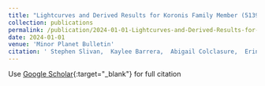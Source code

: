 ```yaml
---
title: "Lightcurves and Derived Results for Koronis Family Member (5139) Rumoi Including a Discussion of Measurements for Epochs Analysis"
collection: publications
permalink: /publication/2024-01-01-Lightcurves-and-Derived-Results-for-Koronis-Family-Member-5139-Rumoi-Including-a-Discussion-of-Measurements-for-Epochs-Analysis
date: 2024-01-01
venue: 'Minor Planet Bulletin'
citation: ' Stephen Slivan,  Kaylee Barrera,  Abigail Colclasure,  Erin Cusson,  Skylar Larsen,  Claire McLellan-Cassivi,  Summer Moulder,  Prajna Nair,  Paola Namphy,  Orisvaldo Neto,   others, &quot;Lightcurves and Derived Results for Koronis Family Member (5139) Rumoi Including a Discussion of Measurements for Epochs Analysis.&quot; Minor Planet Bulletin, 2024.'
---
```

Use [Google Scholar](https://scholar.google.com/scholar?q=Lightcurves+and+Derived+Results+for+Koronis+Family+Member+(5139)+Rumoi+Including+a+Discussion+of+Measurements+for+Epochs+Analysis){:target="_blank"} for full citation